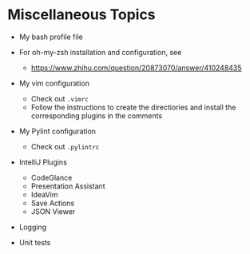 # Miscellaneous Topics

* My bash profile file
* For oh-my-zsh installation and configuration, see

  * https://www.zhihu.com/question/20873070/answer/410248435
* My vim configuration
  * Check out `.vimrc`
  * Follow the instructions to create the directiories and install the corresponding plugins in the comments
* My Pylint configuration
  * Check out `.pylintrc`
* IntelliJ Plugins
  * CodeGlance
  * Presentation Assistant
  * IdeaVim
  * Save Actions
  * JSON Viewer
* Logging
* Unit tests

